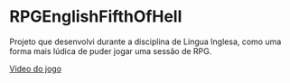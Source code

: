 # RPGEnglishFifthOfHell
Projeto que desenvolvi durante a disciplina de Lingua Inglesa, como uma forma mais lúdica de puder jogar uma sessão de RPG.

<a target="_blank" href="https://drive.google.com/file/d/1AKpmPJcKmDeVN7Rra3m6xFmgSGzzKCZp/view?usp=sharing">Video do jogo</a>
